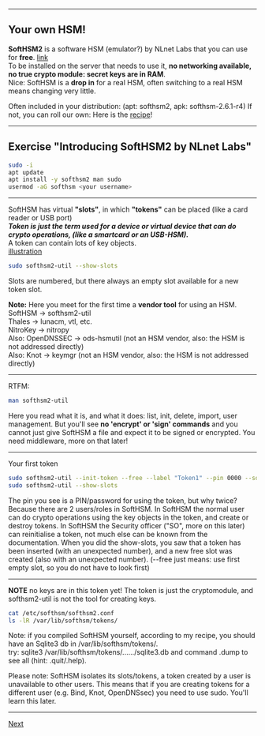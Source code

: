 -------------
## Your own HSM!
**SoftHSM2** is a software HSM (emulator?) by NLnet Labs that you can use
for **free**. [link](https://github.com/opendnssec/SoftHSMv2)\
To be installed on the server that needs to use it, **no networking
available, no true crypto module: secret keys are in RAM**.\
Nice: SoftHSM is a **drop in** for a real HSM, often switching to a real HSM means changing very little.

Often included in your distribution: (apt: softhsm2, apk: softhsm-2.6.1-r4)
If not, you can roll our own: Here is the [recipe](https://github.com/niek-sidn/hsm_workshop/blob/main/Build_SoftHSM.md)!

--------------------
## Exercise "Introducing SoftHSM2 by NLnet Labs"
```bash
sudo -i
apt update
apt install -y softhsm2 man sudo
usermod -aG softhsm <your username>
```
------------
SoftHSM has virtual **"slots"**, in which **"tokens"** can be placed (like a card reader or USB port)\
***Token is just the term used for a device or virtual device that can do crypto operations, (like a smartcard or an USB-HSM).***\
A token can contain lots of key objects.\
[illustration](https://github.com/tpm2-software/tpm2-pkcs11/blob/master/docs/illustrations/reader-slot-token-obj.png)
```bash
sudo softhsm2-util --show-slots
```
Slots are numbered, but there always an empty slot available for a new token slot.

**Note:** Here you meet for the first time a **vendor tool** for using an HSM.\
SoftHSM -> softhsm2-util\
Thales -> lunacm, vtl, etc.\
NitroKey -> nitropy\
Also: OpenDNSSEC -> ods-hsmutil (not an HSM vendor, also: the HSM is not addressed directly)\
Also: Knot -> keymgr (not an HSM vendor, also: the HSM is not addressed directly)

---------------------------------

RTFM:
```bash
man softhsm2-util
```
Here you read what it is, and what it does: list, init, delete, import, user management.
But you'll see **no 'encrypt' or 'sign' commands** and you cannot just give SoftHSM a file and expect it to be signed or encrypted.
You need middleware, more on that later!

-------------
Your first token
```bash
sudo softhsm2-util --init-token --free --label "Token1" --pin 0000 --so-pin 1234
sudo softhsm2-util --show-slots
```
The pin you see is a PIN/password for using the token, but why twice? Because there are 2 users/roles in SoftHSM.
In SoftHSM the normal user can do crypto operations using the key objects in the token, and create or destroy tokens.
In SoftHSM the Security officer ("SO", more on this later) can reinitialise a token, not much else can be known from the documentation.
When you did the show-slots, you saw that a token has been inserted (with an unexpected number), and a new free slot was created (also with an unexpected number).
(--free just means: use first empty slot, so you do not have to look first)

-------------
**NOTE** no keys are in this token yet! The token is just the cryptomodule, and softhsm2-util is not the tool for creating keys.
```bash
cat /etc/softhsm/softhsm2.conf
ls -lR /var/lib/softhsm/tokens/
```
Note: if you compiled SoftHSM yourself, according to my recipe, you should have an Sqlite3 db in /var/lib/softhsm/tokens/.\
      try: sqlite3 /var/lib/softhsm/tokens/....../sqlite3.db and command .dump to see all (hint: .quit/.help).

Please note: SoftHSM isolates its slots/tokens, a token created by a user is unavailable to other users.
This means that if you are creating tokens for a different user (e.g. Bind, Knot, OpenDNSsec) you need to use sudo. You'll learn this later.

-------------------
[Next](https://github.com/niek-sidn/hsm_workshop/blob/main/Slide12.md)
